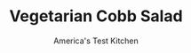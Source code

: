 ---
layout: ../../layouts/MarkdownPostLayout.astro
title: Vegetarian Cobb Salad
author: America's Test Kitchen
pubDate: 2023-03-15
description: "A creamy, dill-infused dressing takes this meatless dinner salad over the top."
image_url: https://res.cloudinary.com/hksqkdlah/image/upload/ar_1:1,c_fill,dpr_2.0,f_auto,fl_lossy.progressive.strip_profile,g_faces:auto,q_auto:low,w_344/41132-sfs-vegetariancobbsalad-18
tags: ["Main Courses","Vegetables","Weeknight","Cookbook Collection"]
calories: 2364
protein: 26
carbohydrates: 44
fats: 
fiber: 12
ingredients: ["8 , large eggs","1/4 cup, extra-virgin olive oil","3 slices, hearty white sandwich bread, cut into ½-inch cubes",", Salt and pepper","2/3 cup, plain whole-milk yogurt","1/4 cup chopped, fresh dill","3 tablespoons, whole-grain mustard","7 ounces (7 cups), mixed greens","1 (15-ounce) can, chickpeas, rinsed","1 , avocado, pitted and quartered"]
serves: 4
time: "30 minutes"
instructions: ["Bring 3 quarts water to boil in large saucepan over high heat. Gently lower eggs into boiling water and cook for 6 minutes. Transfer eggs to medium bowl filled with ice water and let sit until cool, about 3 minutes. Peel eggs and set aside.","Heat 2 tablespoons oil in 12-inch nonstick skillet over medium heat until shimmering. Add bread, 1/4 teaspoon salt, and 1/4 teaspoon pepper and cook, stirring frequently, until golden brown and crisp, about 10 minutes.","Whisk yogurt, dill, mustard, 1/4 teaspoon salt, 1/4 teaspoon pepper, and remaining 2 tablespoons oil together in large bowl. Add greens and chickpeas and toss to combine. Divide salad among plates. Divide avocado, croutons, and eggs among salads. Serve."]
nutrition: ["751 mg Potassium","414 mg Phosphorus","220 mg Calcium","4 mg Iron","83 mg Magnesium","920 mg Sodium","2 mg Zinc","35 g Fat","2 mg Niacin (B3)","19 g Monounsaturated","5 g Polyunsaturated","10 mg Vitamin C","2 µg Vitamin D","377 mg Cholesterol","7 g Saturated","12 g Fiber","4 µg Folic acid","176 µg Folate (food)","8 g Sugars","88 µg Vitamin K","284 g Water","44 g Carbs","183 µg Folate equivalent (total)","26 g Protein","4 mg Vitamin E","1 µg Vitamin B12","362 µg Vitamin A","591 kcal Energy","2364 calories"]
notes: "For ripe avocados at their creamy best, look for purple-black (not green) fruit that yields slightly when gently squeezed."
---